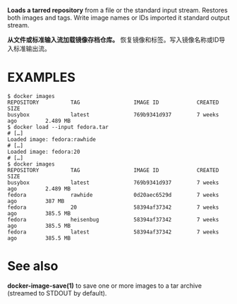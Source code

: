 
**Loads a tarred repository** from a file or the standard input stream.
Restores both images and tags. Write image names or IDs imported it
standard output stream.

**从文件或标准输入流加载镜像存档仓库。**
恢复镜像和标签。写入镜像名称或ID导入标准输出流。

# EXAMPLES

    $ docker images
    REPOSITORY          TAG                 IMAGE ID            CREATED             SIZE
    busybox             latest              769b9341d937        7 weeks ago         2.489 MB
    $ docker load --input fedora.tar
    # […]
    Loaded image: fedora:rawhide
    # […]
    Loaded image: fedora:20
    # […]
    $ docker images
    REPOSITORY          TAG                 IMAGE ID            CREATED             SIZE
    busybox             latest              769b9341d937        7 weeks ago         2.489 MB
    fedora              rawhide             0d20aec6529d        7 weeks ago         387 MB
    fedora              20                  58394af37342        7 weeks ago         385.5 MB
    fedora              heisenbug           58394af37342        7 weeks ago         385.5 MB
    fedora              latest              58394af37342        7 weeks ago         385.5 MB

# See also
**docker-image-save(1)** to save one or more images to a tar archive (streamed to STDOUT by default).
